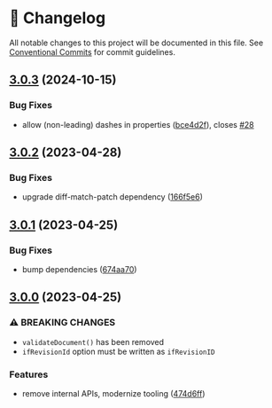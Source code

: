 <!-- markdownlint-disable --><!-- textlint-disable -->

# 📓 Changelog

All notable changes to this project will be documented in this file. See
[Conventional Commits](https://conventionalcommits.org) for commit guidelines.

## [3.0.3](https://github.com/rexxars/sanity-diff-patch/compare/v3.0.2...v3.0.3) (2024-10-15)

### Bug Fixes

- allow (non-leading) dashes in properties ([bce4d2f](https://github.com/rexxars/sanity-diff-patch/commit/bce4d2f767faf7f2d8ba2705372dd8241f6364f1)), closes [#28](https://github.com/rexxars/sanity-diff-patch/issues/28)

## [3.0.2](https://github.com/rexxars/sanity-diff-patch/compare/v3.0.1...v3.0.2) (2023-04-28)

### Bug Fixes

- upgrade diff-match-patch dependency ([166f5e6](https://github.com/rexxars/sanity-diff-patch/commit/166f5e6fa2de02b56c131766b9c8c67a543e0edf))

## [3.0.1](https://github.com/rexxars/sanity-diff-patch/compare/v3.0.0...v3.0.1) (2023-04-25)

### Bug Fixes

- bump dependencies ([674aa70](https://github.com/rexxars/sanity-diff-patch/commit/674aa7032bbc2b28cffda5c27e2cb1e5f73319e2))

## [3.0.0](https://github.com/rexxars/sanity-diff-patch/compare/v2.0.3...v3.0.0) (2023-04-25)

### ⚠ BREAKING CHANGES

- `validateDocument()` has been removed
- `ifRevisionId` option must be written as `ifRevisionID`

### Features

- remove internal APIs, modernize tooling ([474d6ff](https://github.com/rexxars/sanity-diff-patch/commit/474d6ffa723cf834fcedb21b96c3b78dd03c12bf))
